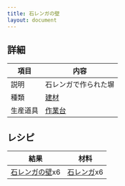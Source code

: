 ```yaml
---
title: 石レンガの壁
layout: document
---
```

## 詳細

|項目|内容|
|---|---|
|説明|石レンガで作られた塀|
|種類|[建材](建材)|
|生産道具|[作業台](作業台)|

## レシピ

|結果|材料|
|---|---|
|[石レンガの壁](石レンガの壁)x6|[石レンガ](石レンガ)x6|
